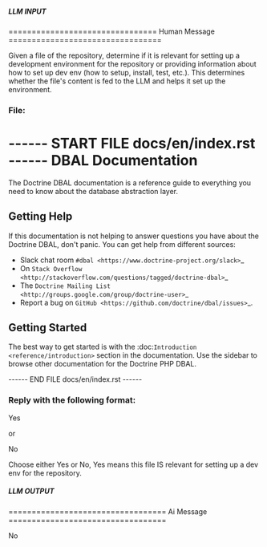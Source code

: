 ##### LLM INPUT #####
================================ Human Message =================================

Given a file of the repository, determine if it is relevant for setting up a development environment for the repository or providing information about how to set up dev env (how to setup, install, test, etc.). This determines whether the file's content is fed to the LLM and helps it set up the environment.

### File:
------ START FILE docs/en/index.rst ------
DBAL Documentation
==================

The Doctrine DBAL documentation is a reference guide to everything you need
to know about the database abstraction layer.

Getting Help
------------

If this documentation is not helping to answer questions you have about the
Doctrine DBAL, don't panic. You can get help from different sources:

-  Slack chat room `#dbal <https://www.doctrine-project.org/slack>`_
-  On `Stack Overflow <http://stackoverflow.com/questions/tagged/doctrine-dbal>`_
-  The `Doctrine Mailing List <http://groups.google.com/group/doctrine-user>`_
-  Report a bug on `GitHub <https://github.com/doctrine/dbal/issues>`_.

Getting Started
---------------

The best way to get started is with the :doc:`Introduction <reference/introduction>` section
in the documentation. Use the sidebar to browse other documentation for the Doctrine PHP DBAL.

------ END FILE docs/en/index.rst ------

### Reply with the following format:

<rel>Yes</rel>

or

<rel>No</rel>

Choose either Yes or No, Yes means this file IS relevant for setting up a dev env for the repository.

##### LLM OUTPUT #####
================================== Ai Message ==================================

<rel>No</rel>